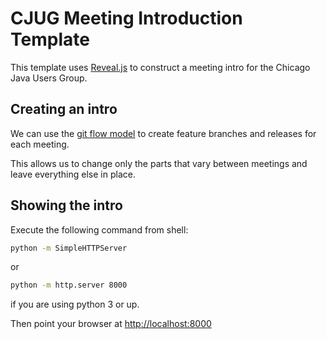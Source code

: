 # CJUG Meeting Introduction Template

This template uses [Reveal.js](https://github.com/hakimel/reveal.js/) to construct a meeting intro for the Chicago Java Users Group. 

## Creating an intro

We can use the [git flow model](http://nvie.com/posts/a-successful-git-branching-model/) to create feature branches and releases for each meeting.

This allows us to change only the parts that vary between meetings and leave everything else in place.

## Showing the intro

Execute the following command from shell:

```bash
python -m SimpleHTTPServer
```
or 
```bash
python -m http.server 8000
```
if you are using python 3 or up.

Then point your browser at [http://localhost:8000](http://localhost:8000)
